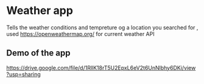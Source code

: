 
# Weather app

Tells the weather conditions and tempreture og a location you searched for , used https://openweathermap.org/ for current weather API 


## Demo of the app

https://drive.google.com/file/d/1RllK18rT5U2EpxL6eV2t6UnNlbhy6DKi/view?usp=sharing
